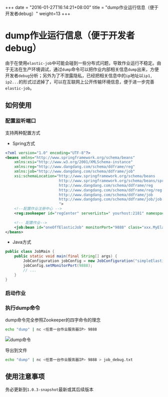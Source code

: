 +++
date = "2016-01-27T16:14:21+08:00"
title = "dump作业运行信息（便于开发者debug）"
weight=13
+++

# dump作业运行信息（便于开发者debug）

由于在使用`elastic-job`中可能会碰到一些分布式问题，导致作业运行不稳定。由于无法在生产环境调试，通过`dump`命令可以把作业内部相关信息`dump`出来，方便开发者`debug`分析；另外为了不泄露隐私，已经把相关信息中的`ip`地址以`ip1, ip2...`的形式过滤掉了，可以在互联网上公开传输环境信息，便于进一步完善`elastic-job`。

## 如何使用

### 配置监听端口

支持两种配置方式

* Spring方式

```xml
<?xml version="1.0" encoding="UTF-8"?>
<beans xmlns="http://www.springframework.org/schema/beans"
    xmlns:xsi="http://www.w3.org/2001/XMLSchema-instance"
    xmlns:reg="http://www.dangdang.com/schema/ddframe/reg"
    xmlns:job="http://www.dangdang.com/schema/ddframe/job"
    xsi:schemaLocation="http://www.springframework.org/schema/beans 
                        http://www.springframework.org/schema/beans/spring-beans.xsd 
                        http://www.dangdang.com/schema/ddframe/reg 
                        http://www.dangdang.com/schema/ddframe/reg/reg.xsd 
                        http://www.dangdang.com/schema/ddframe/job 
                        http://www.dangdang.com/schema/ddframe/job/job.xsd 
                        ">
    <!--配置作业注册中心 -->
    <reg:zookeeper id="regCenter" serverLists=" yourhost:2181" namespace="dd-job" baseSleepTimeMilliseconds="1000" maxSleepTimeMilliseconds="3000" maxRetries="3" />
    
    <!-- 配置作业-->
    <job:bean id="oneOffElasticJob" monitorPort="9888" class="xxx.MyElasticJob" regCenter="regCenter" cron="0/10 * * * * ?"   shardingTotalCount="3" shardingItemParameters="0=A,1=B,2=C" />
</beans>
```

* Java方式

```java
public class JobMain {
    public static void main(final String[] args) {
        JobConfiguration jobConfig = new JobConfiguration("simpleElasticDemoJob", SimpleJobDemo.class, 10, "0/5 * * * * ?");
        jobConfig.setMonitorPort(9888);
        // ...
    }
}
```

### 启动作业

### 执行dump命令

dump命令完全参照Zookeeper的四字命令的理念

```bash
echo "dump" | nc <任意一台作业服务器IP> 9888
```

![dump命令](../../img/dump.jpg)

导出到文件

```bash
echo "dump" | nc <任意一台作业服务器IP> 9888 > job_debug.txt
```

## 使用注意事项

务必更新到`1.0.3-snapshot`最新或其后续版本